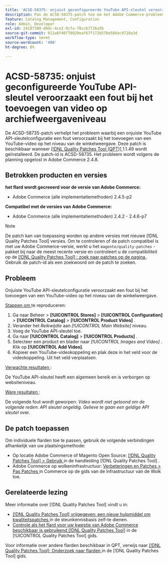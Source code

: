```yaml
---
title: 'ACSD-58375: onjuist geconfigureerde YouTube API-sleutel veroorzaakt een fout bij het toevoegen van video op archiefweergaveniveau'
description: Pas de ACSD-58375-patch toe om het Adobe Commerce-probleem op te lossen waarbij een onjuiste configuratie van de YouTube API-sleutel een fout veroorzaakt bij het toevoegen van een YouTube-video op het niveau van de winkelweergave.
feature: Catalog Management, Configuration
role: Admin, Developer
exl-id: 24187308-d9dc-4ce2-9cfa-70ccb7726a5b
source-git-commit: 011a6f46f76029eaf67f172b576e58dac9710a3d
workflow-type: tm+mt
source-wordcount: '408'
ht-degree: 0%

---
```


# ACSD-58735: onjuist geconfigureerde YouTube API-sleutel veroorzaakt een fout bij het toevoegen van video op archiefweergaveniveau

De ACSD-58735-patch verhelpt het probleem waarbij een onjuiste YouTube API-sleutelconfiguratie een fout veroorzaakt bij het toevoegen van een YouTube-video op het niveau van de winkelweergave. Deze patch is beschikbaar wanneer [[!DNL Quality Patches Tool (QPT)] ](https://experienceleague.adobe.com/en/docs/commerce-operations/tools/quality-patches-tool/quality-patches-tool-to-self-serve-quality-patches) 1.1.49 wordt geïnstalleerd. De patch-id is ACSD-58735. Het probleem wordt volgens de planning opgelost in Adobe Commerce 2.4.8.

## Betrokken producten en versies

**het flard wordt gecreeerd voor de versie van Adobe Commerce:**

* Adobe Commerce (alle implementatiemethoden) 2.4.5-p2

**Compatibel met de versies van Adobe Commerce:**

* Adobe Commerce (alle implementatiemethoden) 2.4.2 - 2.4.6-p7

>[!NOTE]
>
>De patch kan van toepassing worden op andere versies met nieuwe [!DNL Quality Patches Tool] versies. Om te controleren of de patch compatibel is met uw Adobe Commerce-versie, werkt u het `magento/quality-patches` -pakket bij naar de meest recente versie en controleert u de compatibiliteit op de [[!DNL Quality Patches Tool] : zoek naar patches op de pagina ](https://experienceleague.adobe.com/tools/commerce-quality-patches/index.html) . Gebruik de patch-id als een zoekwoord om de patch te zoeken.

## Probleem

Onjuiste YouTube API-sleutelconfiguratie veroorzaakt een fout bij het toevoegen van een YouTube-video op het niveau van de winkelweergave.

<u> Stappen om </u> te reproduceren:

1. Ga naar Beheer > **[!UICONTROL Stores]** > **[!UICONTROL Configuration]** > **[!UICONTROL Catalog]** > **[!UICONTROL Product Video]** .
1. Verander het *Reikwijdte* aan *[!UICONTROL Main Website]* niveau.
1. Voeg de YouTube API-sleutel toe.
1. Ga naar **[!UICONTROL Catalog]** > **[!UICONTROL Products]** .
1. Selecteer een product en blader naar *[!UICONTROL Images and Video]* . Klik op **[!UICONTROL Add Video]**.
1. Kopieer een YouTube-videokoppeling en plak deze in het veld voor de videokoppeling. Uit het veld verplaatsen.

<u> Verwachte resultaten </u>:

De YouTube API-sleutel heeft een algemeen bereik en is verborgen op websiteniveau.

<u> Ware resultaten </u>:

De volgende fout wordt geworpen: *Video wordt niet getoond om de volgende reden: API sleutel ongeldig. Gelieve te gaan een geldige API sleutel* over.

## De patch toepassen

Om individuele flarden toe te passen, gebruik de volgende verbindingen afhankelijk van uw plaatsingsmethode:

* Op locatie Adobe Commerce of Magento Open Source: [[!DNL Quality Patches Tool] > Gebruik ](/help/tools/quality-patches-tool/usage.md) in de handleiding [!DNL Quality Patches Tool] .
* Adobe Commerce op wolkeninfrastructuur: [ Verbeteringen en Patches > Pas Patches ](https://experienceleague.adobe.com/docs/commerce-cloud-service/user-guide/develop/upgrade/apply-patches.html) in Commerce op de gids van de Infrastructuur van de Wolk toe.

## Gerelateerde lezing

Meer informatie over [!DNL Quality Patches Tool] vindt u in:

* [[!DNL Quality Patches Tool]  vrijgegeven: een nieuw hulpmiddel om kwaliteitspatches ](https://experienceleague.adobe.com/en/docs/commerce-operations/tools/quality-patches-tool/quality-patches-tool-to-self-serve-quality-patches) in de steunkennisbasis zelf-te dienen.
* [ Controle als het flard voor uw kwestie van Adobe Commerce beschikbaar is gebruikend  [!DNL Quality Patches Tool]](/help/tools/quality-patches-tool/patches-available-in-qpt/check-patch-for-magento-issue-with-magento-quality-patches.md) in de [!UICONTROL Quality Patches Tool] gids.


Voor informatie over andere flarden beschikbaar in QPT, verwijs naar [[!DNL Quality Patches Tool]: Onderzoek naar flarden ](https://experienceleague.adobe.com/tools/commerce-quality-patches/index.html) in de [!DNL Quality Patches Tool] gids.
